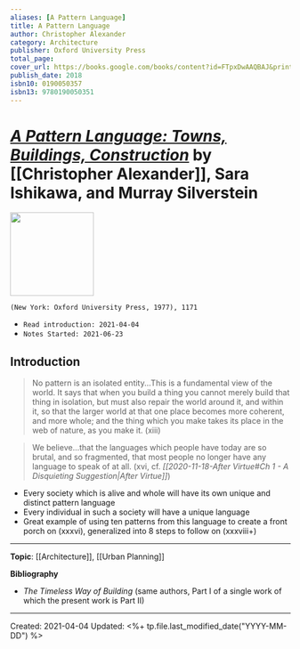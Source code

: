 ```yaml
---
aliases: [A Pattern Language]
title: A Pattern Language
author: Christopher Alexander
category: Architecture
publisher: Oxford University Press
total_page: 
cover_url: https://books.google.com/books/content?id=FTpxDwAAQBAJ&printsec=frontcover&img=1&zoom=1&edge=curl&source=gbs_api
publish_date: 2018
isbn10: 0190050357
isbn13: 9780190050351
---
```

# [*A Pattern Language: Towns, Buildings, Construction*](https://global.oup.com/academic/product/a-pattern-language-9780195019193) by [[Christopher Alexander]], Sara Ishikawa, and Murray Silverstein

<img src="https://books.google.com/books/content?id=FTpxDwAAQBAJ&printsec=frontcover&img=1&zoom=1&edge=curl&source=gbs_api" width=150>

`(New York: Oxford University Press, 1977), 1171`

- `Read introduction: 2021-04-04`
- `Notes Started: 2021-06-23`


## Introduction
>No pattern is an isolated entity...This is a fundamental view of the world. It says that when you build a thing you cannot merely build that thing in isolation, but must also repair the world around it, and within it, so that the larger world at that one place becomes more coherent, and more whole; and the thing which you make takes its place in the web of nature, as you make it. (xiii)

>We believe...that the languages which people have today are so brutal, and so fragmented, that most people no longer have any language to speak of at all. (xvi, cf. *[[2020-11-18-After Virtue#Ch 1 - A Disquieting Suggestion|After Virtue]]*)

- Every society which is alive and whole will have its own unique and distinct pattern language
- Every individual in such a society will have a unique language 
- Great example of using ten patterns from this language to create a front porch on (xxxvi), generalized into 8 steps to follow on (xxxviii+)


--- 
**Topic**: [[Architecture]], [[Urban Planning]]

**Bibliography**
- *The Timeless Way of Building* (same authors, Part I of a single work of which the present work is Part II)


---
Created: 2021-04-04
Updated: <%+ tp.file.last_modified_date("YYYY-MM-DD") %>

